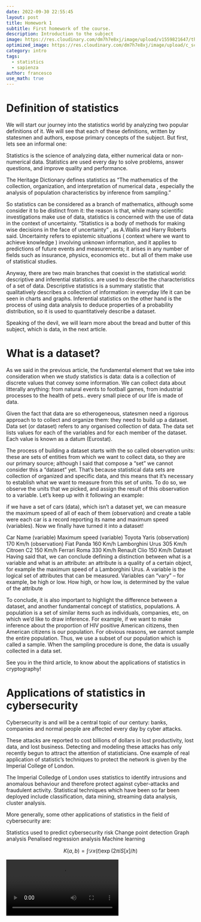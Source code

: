 ```yaml
---
date: 2022-09-30 22:55:45
layout: post
title: Homework 1
subtitle: First homework of the course.
description: Introduction to the subject
image: https://res.cloudinary.com/dm7h7e8xj/image/upload/v1559821647/theme2_ylcxxz.jpg
optimized_image: https://res.cloudinary.com/dm7h7e8xj/image/upload/c_scale,w_380/v1559821647/theme2_ylcxxz.jpg
category: intro
tags:
  - statistics
  - sapienza
author: francesco
use_math: true
---
```


<script type="text/javascript" id="MathJax-script" async
  src="https://cdn.jsdelivr.net/npm/mathjax@3/es5/tex-mml-chtml.js">
</script>
<script>
  MathJax = {
    tex: {
      inlineMath: [['$', '$']]
    }
  };
</script>


# Definition of statistics
We will start our journey into the statistics world by analyzing two popular definitions of it. We will see that each of these definitions, written by statesmen and authors, expose primary concepts of the subject. But first, lets see an informal one:

Statistics is the science of analyzing data, either numerical data or non-numerical data. Statistics are used every day to solve problems, answer questions, and improve quality and performance.

The Heritage Dictionary defines statistics as “The mathematics of the collection, organization, and interpretation of numerical data , especially the analysis of population characteristics by inference from sampling.”

So statistics can be considered as a branch of mathematics, although some consider it to be distinct from it: the reason is that, while many scientific investigations make use of data, statistics is concerned with the use of data in the context of uncertainty. “Statistics is a body of methods for making wise decisions in the face of uncertainty” , as A.Wallis and Harry Roberts said. Uncertainty refers to epistemic situations ( context where we want to achieve knowledge ) involving unknown information, and it applies to predictions of future events and measurements; it arises in any number of fields such as insurance, physics, economics etc.. but all of them make use of statistical studies.

Anyway, there are two main branches that coexist in the statistical world: descriptive and inferential statistics. are used to describe the characteristics of a set of data. Descriptive statistics is a summary statistic that qualitatively describes a collection of information: in everyday life it can be seen in charts and graphs. Inferential statistics on the other hand is the process of using data analysis to deduce properties of a probability distribution, so it is used to quantitatively describe a dataset.

Speaking of the devil, we will learn more about the bread and butter of this subject, which is data, in the next article.




# What is a dataset?
As we said in the previous article, the fundamental element that we take into consideration when we study statistics is data: data is a collection of discrete values that convey some information. We can collect data about litterally anything: from natural events to football games, from industrial processes to the health of pets.. every small piece of our life is made of data.

Given the fact that data are so etherogeneous, statesmen need a rigorous approach to to collect and organize them: they need to build up a dataset. Data set (or dataset) refers to any organised collection of data. The data set lists values for each of the variables and for each member of the dataset. Each value is known as a datum (Eurostat).

The process of building a dataset starts with the so called observation units: these are sets of entities from which we want to collect data, so they are our primary source; although I said that compose a “set” we cannot consider this a “dataset” yet. That’s because statistical data sets are collection of organized and specific data, and this means that it’s necessary to establish what we want to measure from this set of units. To do so, we observe the units that we picked, and assign the result of this observation to a variable. Let’s keep up with it following an example:

if we have a set of cars (data), which isn’t a dataset yet, we can measure the maximum speed of all of each of them (observation) and create a table were each car is a record reporting its name and maximum speed (variables). Now we finally have turned it into a dataset!

Car Name (variable)	Maximum speed (variable)
Toyota Yaris (observation)	170 Km/h (observation)
Fiat Panda	160 Km/h
Lamborghini Urus	305 Km/h
Citroen C2	150 Km/h
Ferrari Roma	330 Km/h
Renault Clio	150 Km/h
Dataset
Having said that, we can conclude defining a distinction between what is a variable and what is an attribute: an attribute is a quality of a certain object, for example the maximum speed of a Lamborghini Urus. A variable is the logical set of attributes that can be measured. Variables can “vary” – for example, be high or low. How high, or how low, is determined by the value of the attribute

To conclude, it is also important to highlight the difference between a dataset, and another fundamental concept of statistics, populations. A population is a set of similar items such as individuals, companies, etc, on which we’d like to draw inference. For example, if we want to make inference about the proportion of HIV positive American citizens, then American citizens is our population. For obvious reasons, we cannot sample the entire population. Thus, we use a subset of our population which is called a sample. When the sampling procedure is done, the data is usually collected in a data set.

See you in the third article, to know about the applications of statistics in cryptography!

# Applications of statistics in cybersecurity
Cybersecurity is and will be a central topic of our century: banks, companies and normal people are affected every day by cyber attacks.

These attacks are reported to cost billions of dollars in lost productivity, lost data, and lost business. Detecting and modeling these attacks has only recently begun to attract the attention of statisticians. One example of real application of statistic’s techniques to protect the network is given by the Imperial College of London.

The Imperial Colledge of London uses statistics to identify intrusions and anomalous behaviour and therefore protect against cyber-attacks and fraudulent activity. Statistical techniques which have been so far been deployed include classification, data mining, streaming data analysis, cluster analysis.

More generally, some other applications of statistics in the field of cybersecurity are:

Statistics used to predict cybersecurity risk
Change point detection
Graph analysis
Penalised regression analysis
Machine learning


$$
K(a,b) = \int \mathcal{D}x(t) \exp(2\pi i S[x]/\hbar)
$$


<video src="[LINK](https://user-images.githubusercontent.com/99642347/205895032-6e293975-f1c0-4542-9321-11d493ea71e6.mp4)" controls="controls" style="max-width: 730px;">
</video>





